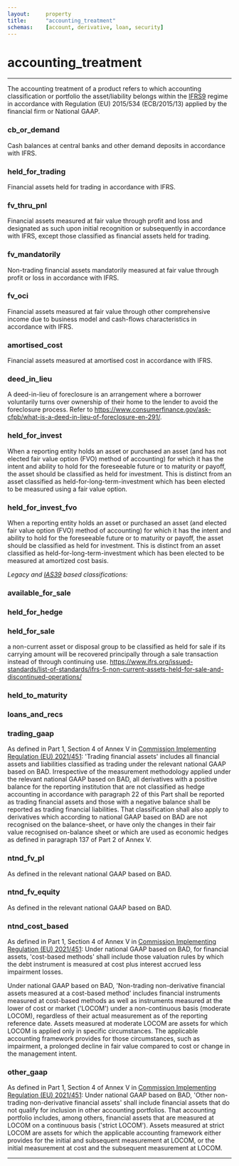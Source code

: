 ```yaml
---
layout:     property
title:      "accounting_treatment"
schemas:    [account, derivative, loan, security]
---
```


# accounting_treatment

---

The accounting treatment of a product refers to which accounting classification or portfolio the asset/liability belongs within the [IFRS9][ifrs9] regime in accordance with Regulation (EU) 2015/534 (ECB/2015/13) applied by the financial firm or National GAAP.

### cb_or_demand
Cash balances at central banks and other demand deposits in accordance with IFRS.

### held_for_trading
Financial assets held for trading in accordance with IFRS.

### fv_thru_pnl
Financial assets measured at fair value through profit and loss and designated as such upon initial recognition or subsequently in accordance with IFRS, except those classified as financial assets held for trading.

### fv_mandatorily
Non-trading financial assets mandatorily measured at fair value through profit or loss in accordance with IFRS.

### fv_oci
Financial assets measured at fair value through other comprehensive income due to business model and cash-flows characteristics in accordance with IFRS.

### amortised_cost
Financial assets measured at amortised cost in accordance with IFRS.

### deed_in_lieu
A deed-in-lieu of foreclosure is an arrangement where a borrower voluntarily turns over ownership of their home to the lender to avoid the foreclosure process. Refer to https://www.consumerfinance.gov/ask-cfpb/what-is-a-deed-in-lieu-of-foreclosure-en-291/.

### held_for_invest
When a reporting entity holds an asset or purchased an asset (and has not elected fair value option (FVO) method of accounting) for which it has the intent and ability to hold for the foreseeable future or to maturity or payoff, the asset should be classified as held for investment. This is distinct from an asset classified as held-for-long-term-investment which has been elected to be measured using a fair value option.

### held_for_invest_fvo
When a reporting entity holds an asset or purchased an asset (and elected fair value option (FVO) method of accounting) for which it has the intent and ability to hold for the foreseeable future or to maturity or payoff, the asset should be classified as held for investment. This is distinct from an asset classified as held-for-long-term-investment which has been elected to be measured at amortized cost basis.

*Legacy and [IAS39][ias39] based classifications:*

### available_for_sale

### held_for_hedge

### held_for_sale
a non-current asset or disposal group to be classified as held for sale if its carrying amount will be recovered principally through a sale transaction instead of through continuing use. https://www.ifrs.org/issued-standards/list-of-standards/ifrs-5-non-current-assets-held-for-sale-and-discontinued-operations/


### held_to_maturity

### loans_and_recs

### trading_gaap
As defined in Part 1, Section 4 of Annex V in [Commission Implementing Regulation (EU) 2021/451]: 'Trading financial assets' includes all financial assets and liabilities classified as trading under the relevant national GAAP based on BAD. Irrespective of the measurement methodology applied under the relevant national GAAP based on BAD, all derivatives with a positive balance for the reporting institution that are not classified as hedge accounting in accordance with paragraph 22 of this Part shall be reported as trading financial assets and those with a negative balance shall be reported as trading financial liabilities. That classification shall also apply to derivatives which according to national GAAP based on BAD are not recognised on the balance-sheet, or have only the changes in their fair value recognised on-balance sheet or which are used as economic hedges as defined in paragraph 137 of Part 2 of Annex V.

### ntnd_fv_pl
As defined in the relevant national GAAP based on BAD.

### ntnd_fv_equity
As defined in the relevant national GAAP based on BAD.

### ntnd_cost_based
As defined in Part 1, Section 4 of Annex V in [Commission Implementing Regulation (EU) 2021/451]: Under national GAAP based on BAD, for financial assets, 'cost-based methods' shall include those valuation rules by which the debt instrument is measured at cost plus interest accrued less impairment losses.

Under national GAAP based on BAD, 'Non-trading non-derivative financial assets measured at a cost-based method' includes financial instruments measured at cost-based methods as well as instruments measured at the lower of cost or market ('LOCOM') under a non-continuous basis (moderate LOCOM), regardless of their actual measurement as of the reporting reference date. Assets measured at moderate LOCOM are assets for which LOCOM is applied only in specific circumstances. The applicable accounting framework provides for those circumstances, such as impairment, a prolonged decline in fair value compared to cost or change in the management intent. 

### other_gaap
As defined in Part 1, Section 4 of Annex V in [Commission Implementing Regulation (EU) 2021/451]: Under national GAAP based on BAD, 'Other non-trading non-derivative financial assets' shall include financial assets that do not qualify for inclusion in other accounting portfolios. That accounting portfolio includes, among others, financial assets that are measured at LOCOM on a continuous basis ('strict LOCOM'). Assets measured at strict LOCOM are assets for which the applicable accounting framework either provides for the initial and subsequent measurement at LOCOM, or the initial measurement at cost and the subsequent measurement at LOCOM.

---

[ifrs9]: https://www.iasplus.com/en-gb/standards/ifrs-en-gb/ifrs9
[ias39]: https://www.iasplus.com/en/standards/ias/ias39
[Commission Implementing Regulation (EU) 2021/451]: https://eur-lex.europa.eu/legal-content/EN/TXT/PDF/?uri=CELEX:02021R0451-20220303&from=EN